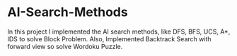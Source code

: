 # AI-Search-Methods
In this project I implemented the AI search methods, like DFS, BFS, UCS, A*, IDS to solve Block Problem. Also, Implemented Backtrack Search with forward view so solve Wordoku Puzzle.
